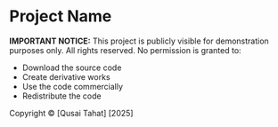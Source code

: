 # Project Name

**IMPORTANT NOTICE:**
This project is publicly visible for demonstration purposes only.
All rights reserved. No permission is granted to:
- Download the source code
- Create derivative works
- Use the code commercially
- Redistribute the code

Copyright © [Qusai Tahat] [2025]
